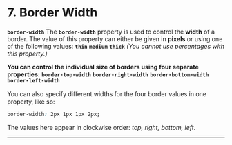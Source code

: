 # 7. Border Width
**`border-width`**
The **`border-width`** property is used to control the **width** of a border. The value of this property can either be given in **pixels** or using one of the following values:
**`thin`**
**`medium`**
**`thick`**
*(You cannot use percentages with this property.)*

**You can control the individual size of borders using four separate properties:**
**`border-top-width`**
**`border-right-width`**
**`border-bottom-width`**
**`border-left-width`**

You can also specify diﬀerent widths for the four border values in one property, like so:

```css
border-width: 2px 1px 1px 2px;
```

The values here appear in clockwise order: *top, right, bottom, left*.

---

